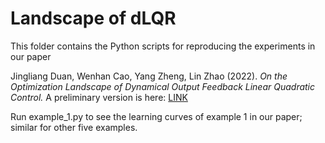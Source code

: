 # Landscape of dLQR
This folder contains the Python scripts for reproducing the experiments in our paper

Jingliang Duan, Wenhan Cao, Yang Zheng, Lin Zhao (2022). *On the Optimization Landscape of Dynamical Output Feedback Linear Quadratic Control.* A preliminary version is here: [LINK](https://arxiv.org/pdf/2201.09598.pdf)

Run example_1.py to see the learning curves of example 1 in our paper; similar for other five examples.
